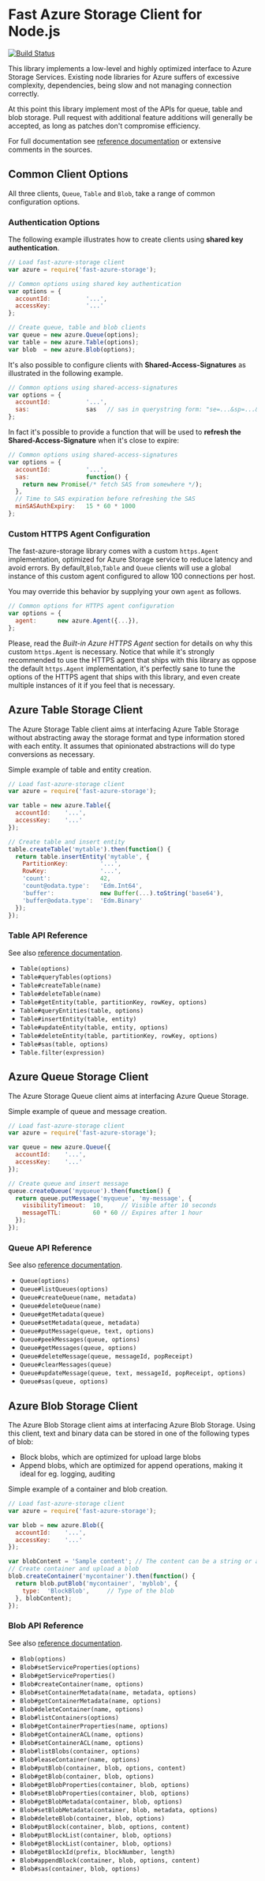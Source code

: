 Fast Azure Storage Client for Node.js
=====================================

[![Build Status](https://travis-ci.org/taskcluster/fast-azure-storage.svg?branch=master)](https://travis-ci.org/taskcluster/fast-azure-storage)

This library implements a low-level and highly optimized interface to Azure
Storage Services. Existing node libraries for Azure suffers of excessive
complexity, dependencies, being slow and not managing connection correctly.

At this point this library implement most of the APIs for queue, table and blob
storage. Pull request with additional feature additions will generally be
accepted, as long as patches don't compromise efficiency.

For full documentation see
[reference documentation](https://taskcluster.github.io/fast-azure-storage/)
or extensive comments in the sources.


Common Client Options
---------------------
All three clients, `Queue`, `Table` and `Blob`, take a range of common configuration options.

### Authentication Options
The following example illustrates how to create clients using
**shared key authentication**.
```js
// Load fast-azure-storage client
var azure = require('fast-azure-storage');

// Common options using shared key authentication
var options = {
  accountId:          '...',
  accessKey:          '...'
};

// Create queue, table and blob clients
var queue = new azure.Queue(options);
var table = new azure.Table(options);
var blob  = new azure.Blob(options);
```

It's also possible to configure clients with **Shared-Access-Signatures** as
illustrated in the following example.
```js
// Common options using shared-access-signatures
var options = {
  accountId:          '...',
  sas:                sas   // sas in querystring form: "se=...&sp=...&sig=..."
};
```

In fact it's possible to provide a function that will be used to
**refresh the Shared-Access-Signature** when it's close to expire:
```js
// Common options using shared-access-signatures
var options = {
  accountId:          '...',
  sas:                function() {
    return new Promise(/* fetch SAS from somewhere */);
  },
  // Time to SAS expiration before refreshing the SAS
  minSASAuthExpiry:   15 * 60 * 1000
};
```

### Custom HTTPS Agent Configuration
The fast-azure-storage library comes with a custom `https.Agent` implementation,
optimized for Azure Storage service to reduce latency and avoid errors.
By default,`Blob`,`Table` and `Queue` clients will use a global instance of this
custom agent configured to allow 100 connections per host.

You may override this behavior by supplying your own `agent` as follows.
```js
// Common options for HTTPS agent configuration
var options = {
  agent:      new azure.Agent({...}),
};
```

Please, read the _Built-in Azure HTTPS Agent_ section for details on why this
custom `https.Agent` is necessary. Notice that while it's strongly recommended
to use the HTTPS agent that ships with this library as oppose the default
`https.Agent` implementation, it's perfectly sane to tune the options of the
HTTPS agent that ships with this library, and even create multiple instances of
it if you feel that is necessary.


Azure Table Storage Client
--------------------------
The Azure Storage Table client aims at interfacing Azure Table Storage without
abstracting away the storage format and type information stored with each
entity. It assumes that opinionated abstractions will do type conversions as
necessary.

Simple example of table and entity creation.
```js
// Load fast-azure-storage client
var azure = require('fast-azure-storage');

var table = new azure.Table({
  accountId:    '...',
  accessKey:    '...'
});

// Create table and insert entity
table.createTable('mytable').then(function() {
  return table.insertEntity('mytable', {
    PartitionKey:         '...',
    RowKey:               '...',
    'count':              42,
    'count@odata.type':   'Edm.Int64',
    'buffer':             new Buffer(...).toString('base64'),
    'buffer@odata.type':  'Edm.Binary'
  });
});
```

### Table API Reference

See also [reference documentation](https://taskcluster.github.io/fast-azure-storage/).

 * `Table(options)`
 * `Table#queryTables(options)`
 * `Table#createTable(name)`
 * `Table#deleteTable(name)`
 * `Table#getEntity(table, partitionKey, rowKey, options)`
 * `Table#queryEntities(table, options)`
 * `Table#insertEntity(table, entity)`
 * `Table#updateEntity(table, entity, options)`
 * `Table#deleteEntity(table, partitionKey, rowKey, options)`
 * `Table#sas(table, options)`
 * `Table.filter(expression)`


Azure Queue Storage Client
--------------------------
The Azure Storage Queue client aims at interfacing Azure Queue Storage.

Simple example of queue and message creation.
```js
// Load fast-azure-storage client
var azure = require('fast-azure-storage');

var queue = new azure.Queue({
  accountId:    '...',
  accessKey:    '...'
});

// Create queue and insert message
queue.createQueue('myqueue').then(function() {
  return queue.putMessage('myqueue', 'my-message', {
    visibilityTimeout:  10,     // Visible after 10 seconds
    messageTTL:         60 * 60 // Expires after 1 hour
  });
});
```

### Queue API Reference

See also [reference documentation](https://taskcluster.github.io/fast-azure-storage/).

 * `Queue(options)`
 * `Queue#listQueues(options)`
 * `Queue#createQueue(name, metadata)`
 * `Queue#deleteQueue(name)`
 * `Queue#getMetadata(queue)`
 * `Queue#setMetadata(queue, metadata)`
 * `Queue#putMessage(queue, text, options)`
 * `Queue#peekMessages(queue, options)`
 * `Queue#getMessages(queue, options)`
 * `Queue#deleteMessage(queue, messageId, popReceipt)`
 * `Queue#clearMessages(queue)`
 * `Queue#updateMessage(queue, text, messageId, popReceipt, options)`
 * `Queue#sas(queue, options)`

Azure Blob Storage Client
--------------------------
The Azure Blob Storage client aims at interfacing Azure Blob Storage.
Using this client, text and binary data can be stored in one of the following types
of blob:
* Block blobs, which are optimized for upload large blobs
* Append blobs, which are optimized for append operations, making it ideal for
eg. logging, auditing

Simple example of a container and blob creation.
```js
// Load fast-azure-storage client
var azure = require('fast-azure-storage');

var blob = new azure.Blob({
  accountId:    '...',
  accessKey:    '...'
});

var blobContent = 'Sample content'; // The content can be a string or a Buffer
// Create container and upload a blob
blob.createContainer('mycontainer').then(function() {
  return blob.putBlob('mycontainer', 'myblob', {
    type:  'BlockBlob',     // Type of the blob 
  }, blobContent);
});
```

### Blob API Reference

See also [reference documentation](https://taskcluster.github.io/fast-azure-storage/).

 * `Blob(options)`
 * `Blob#setServiceProperties(options)`
 * `Blob#getServiceProperties()`
 * `Blob#createContainer(name, options)`
 * `Blob#setContainerMetadata(name, metadata, options)`
 * `Blob#getContainerMetadata(name, options)`
 * `Blob#deleteContainer(name, options)`
 * `Blob#listContainers(options)`
 * `Blob#getContainerProperties(name, options)`
 * `Blob#getContainerACL(name, options)`
 * `Blob#setContainerACL(name, options)`
 * `Blob#listBlobs(container, options)`
 * `Blob#leaseContainer(name, options)`
 * `Blob#putBlob(container, blob, options, content)`
 * `Blob#getBlob(container, blob, options)`
 * `Blob#getBlobProperties(container, blob, options)`
 * `Blob#setBlobProperties(container, blob, options)`
 * `Blob#getBlobMetadata(container, blob, options)`
 * `Blob#setBlobMetadata(container, blob, metadata, options)`
 * `Blob#deleteBlob(container, blob, options)`
 * `Blob#putBlock(container, blob, options, content)`
 * `Blob#putBlockList(container, blob, options)`
 * `Blob#getBlockList(container, blob, options)`
 * `Blob#getBlockId(prefix, blockNumber, length)`
 * `Blob#appendBlock(container, blob, options, content)`
 * `Blob#sas(container, blob, options)`
